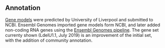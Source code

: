 Annotation
----------

[Gene models](ftp://ftp.ncbi.nlm.nih.gov/genomes/all/GCA/003/675/905/GCA_003675905.1_ASM367590v1/GCA_003675905.1_ASM367590v1_genomic.gff.gz)
were predicted by University of Liverpool and submitted to NCBI. Ensembl
Genomes imported gene models form NCBI, and later added non-coding RNA
genes using the [Ensembl Genomes
pipeline](https://metazoa.ensembl.org/info/genome/annotation/ncrna.html).
The gene set currenty shown (LdelU1.1, July
2019) is an improvement of the initial set, with the addition of
community annotation.
